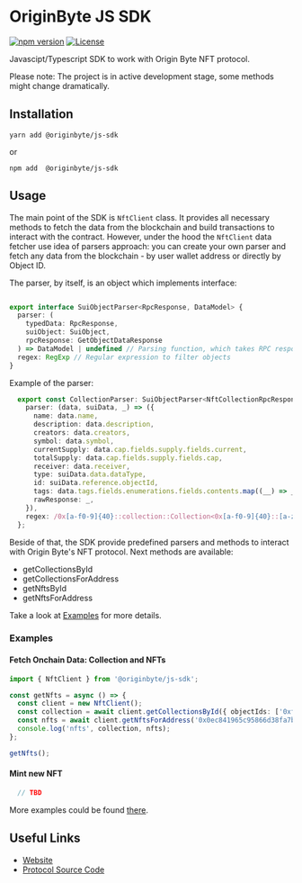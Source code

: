 # OriginByte JS SDK

[![npm version](https://badge.fury.io/js/@originbyte%2Fjs-sdk.svg)](https://badge.fury.io/js/@originbyte%2Fjs-sdk)
[![License](https://img.shields.io/badge/License-Apache_2.0-blue.svg)](https://opensource.org/licenses/Apache-2.0)

Javascipt/Typescript SDK to work with Origin Byte NFT protocol.

Please note: The project is in active development stage, some methods might change dramatically.

## Installation

```
yarn add @originbyte/js-sdk
```

or 

```
npm add  @originbyte/js-sdk
```

## Usage

The main point of the SDK is `NftClient` class. It provides all necessary methods to fetch the data from the blockchain and build transactions to interact with the contract. 
However, under the hood the `NftClient` data fetcher use idea of parsers approach: you can create your own parser and fetch any data from the blockchain - by user wallet address or directly by Object ID.

The parser, by itself, is an object which implements interface: 

```typescript

export interface SuiObjectParser<RpcResponse, DataModel> {
  parser: (
    typedData: RpcResponse,
    suiObject: SuiObject,
    rpcResponse: GetObjectDataResponse
  ) => DataModel | undefined // Parsing function, which takes RPC response and transform it into the plain JS object.
  regex: RegExp // Regular expression to filter objects
}

```
Example of the parser:

```typescript
  export const CollectionParser: SuiObjectParser<NftCollectionRpcResponse, NftCollection> = {
    parser: (data, suiData, _) => ({
      name: data.name,
      description: data.description,
      creators: data.creators,
      symbol: data.symbol,
      currentSupply: data.cap.fields.supply.fields.current,
      totalSupply: data.cap.fields.supply.fields.cap,
      receiver: data.receiver,
      type: suiData.data.dataType,
      id: suiData.reference.objectId,
      tags: data.tags.fields.enumerations.fields.contents.map((__) => __.fields.value),
      rawResponse: _,
    }),
    regex: /0x[a-f0-9]{40}::collection::Collection<0x[a-f0-9]{40}::[a-zA-Z]{1,}::[a-zA-Z]{1,}, 0x[a-f0-9]{40}::std_collection::StdMeta, 0x[a-f0-9]{40}::cap::[a-zA-Z]{1,}>/,
  };

```

Beside of that, the SDK provide predefined parsers and methods to interact with Origin Byte's NFT protocol. Next methods are available:

- getCollectionsById
- getCollectionsForAddress
- getNftsById
- getNftsForAddress

Take a look at [Examples](#examples) for more details.


### Examples

#### Fetch Onchain Data: Collection and NFTs

```typescript
import { NftClient } from '@originbyte/js-sdk';

const getNfts = async () => {
  const client = new NftClient();
  const collection = await client.getCollectionsById({ objectIds: ['0xfc18b65338d4bb906018e5f73b586a57b777d46d'] });
  const nfts = await client.getNftsForAddress('0x0ec841965c95866d38fa7bcd09047f4e0dfa0ed9');
  console.log('nfts', collection, nfts);
};

getNfts();
```

#### Mint new NFT

```typescript
  // TBD
```

More examples could be found [there](https://github.com/Origin-Byte/originbyte-js-sdk/tree/main/examples).

## Useful Links

- [Website](https://originbyte.io)
- [Protocol Source Code](https://github.com/Origin-Byte/nft-protocol)
